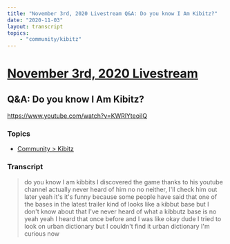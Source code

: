 ```yaml
---
title: "November 3rd, 2020 Livestream Q&A: Do you know I Am Kibitz?"
date: "2020-11-03"
layout: transcript
topics:
    - "community/kibitz"
---
```

# [November 3rd, 2020 Livestream](../2020-11-03.md)
## Q&A: Do you know I Am Kibitz?
https://www.youtube.com/watch?v=KWRlYteoilQ

### Topics
* [Community > Kibitz](../topics/community/kibitz.md)

### Transcript

> do you know I am kibbits I discovered the game thanks to his youtube channel actually never heard of him no no neither, I'll check him out later yeah it's it's funny because some people have said that one of the bases in the latest trailer kind of looks like a kibbut base but I don't know about that I've never heard of what a kibbutz base is no yeah yeah I heard that once before and I was like okay dude I tried to look on urban dictionary but I couldn't find it urban dictionary I'm curious now
